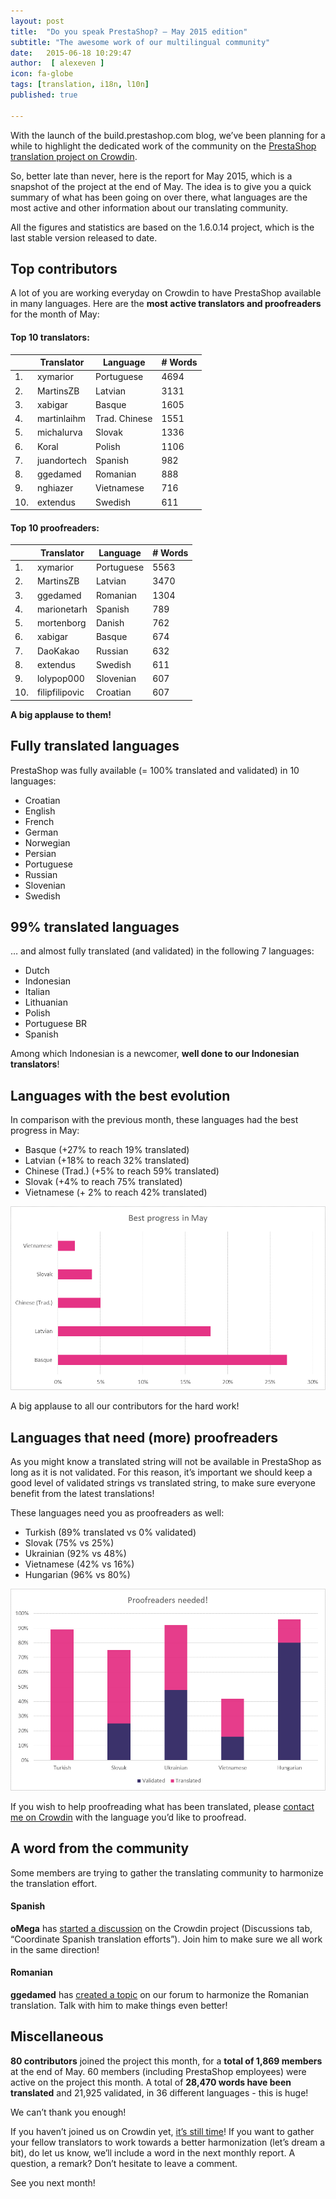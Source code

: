 ```yaml
---
layout: post
title:  "Do you speak PrestaShop? – May 2015 edition"
subtitle: "The awesome work of our multilingual community"
date:   2015-06-18 10:29:47
author:  [ alexeven ]
icon: fa-globe
tags: [translation, i18n, l10n]
published: true

---
```



With the launch of the build.prestashop.com blog, we’ve been planning for a while to highlight the dedicated work of the community on the [PrestaShop translation project on Crowdin](https://crowdin.com/project/prestashop-official). 

So, better late than never, here is the report for May 2015, which is a snapshot of the project at the end of May.
The idea is to give you a quick summary of what has been going on over there, what languages are the most active and other information about our translating community.

All the figures and statistics are based on the 1.6.0.14 project, which is the last stable version released to date. 

## Top contributors

A lot of you are working everyday on Crowdin to have PrestaShop available in many languages. Here are the **most active translators and proofreaders** for the month of May:

#### Top 10 translators:

| |Translator | Language | # Words
|-|---------- | -------- | ----------------
 1. | xymarior | Portuguese  |4694
 2. | MartinsZB | Latvian |3131
 3. | xabigar | Basque| 1605
 4. | martinlaihm | Trad. Chinese |1551
 5. | michalurva | Slovak | 1336
 6. | Koral | Polish |1106
 7. | juandortech | Spanish |982
 8. | ggedamed | Romanian |888
 9. | nghiazer | Vietnamese |716
10. | extendus | Swedish |611


#### Top 10 proofreaders:

| | Translator | Language | # Words
|-| ---------- | -------- | ----------------
 1. | xymarior | Portuguese |5563
 2. | MartinsZB | Latvian |3470
 3. | ggedamed | Romanian | 1304
 4. | marionetarh | Spanish |789
 5. | mortenborg | Danish | 762
 6. | xabigar | Basque |674
 7. | DaoKakao | Russian |632
 8. | extendus | Swedish |611
 9. | lolypop000 | Slovenian |607
10. | filipfilipovic | Croatian |607

**A big applause to them!**

## Fully translated languages

PrestaShop was fully available (= 100% translated and validated) in 10 languages:

* Croatian
* English
* French
* German
* Norwegian
* Persian
* Portuguese
* Russian
* Slovenian
* Swedish

## 99% translated languages

… and almost fully translated (and validated) in the following 7 languages:

* Dutch
* Indonesian
* Italian
* Lithuanian
* Polish
* Portuguese BR
* Spanish

Among which Indonesian is a newcomer, **well done to our Indonesian translators**!

## Languages with the best evolution

In comparison with the previous month, these languages had the best progress in May:

* Basque (+27% to reach 19% translated)
* Latvian (+18% to reach 32% translated)
* Chinese (Trad.) (+5% to reach 59% translated)
* Slovak (+4% to reach 75% translated)
* Vietnamese (+ 2% to reach 42% translated)

![May 2015 best translation progress](/assets/images/2015/06/Build_Crowdin_progress_may15.png)

A big applause to all our contributors for the hard work!



## Languages that need (more) proofreaders

As you might know a translated string will not be available in PrestaShop as long as it is not validated. For this reason, it’s important we should keep a good level of validated strings vs translated string, to make sure everyone benefit from the latest translations!

These languages need you as proofreaders as well:

* Turkish (89% translated vs 0% validated)
* Slovak (75% vs 25%)
* Ukrainian (92% vs 48%)
* Vietnamese (42% vs 16%)
* Hungarian (96% vs 80%)

![May 2015 best translation progress](/assets/images/2015/06/Build_Crowdin_proofreading_may15.png)

If you wish to help proofreading what has been translated, please [contact me on Crowdin](https://crowdin.com/profile/alex-even) with the language you’d like to proofread.



## A word from the community

Some members are trying to gather the translating community to harmonize the translation effort.

#### Spanish
**oMega** has [started a discussion](https://crowdin.com/project/prestashop-official/discussions/213) on the Crowdin project (Discussions tab, “Coordinate Spanish translation efforts”). Join him to make sure we all work in the same direction!

#### Romanian
**ggedamed** has [created a topic](https://www.prestashop.com/forums/topic/338148-romani-votati-ne-trebuie-reguli-de-traducere-turul-1/) on our forum to harmonize the Romanian translation. Talk with him to make things even better!


## Miscellaneous
**80 contributors** joined the project this month, for a **total of 1,869 members** at the end of May.
60 members (including PrestaShop employees) were active on the project this month.
A total of **28,470 words have been translated** and 21,925 validated, in 36 different languages - this is huge! 

We can’t thank you enough!

If you haven’t joined us on Crowdin yet, [it’s still time](https://crowdin.com/project/prestashop-official)!
If you want to gather your fellow translators to work towards a better harmonization (let’s dream a bit), do let us know, we’ll include a word in the next monthly report.
A question, a remark? Don’t hesitate to leave a comment. 

See you next month!

